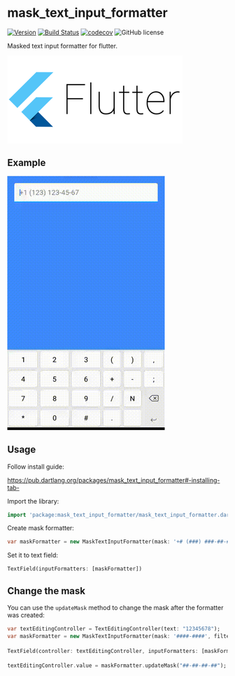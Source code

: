 # mask_text_input_formatter

[![Version](https://img.shields.io/pub/v/mask_text_input_formatter.svg)](https://pub.dartlang.org/packages/mask_text_input_formatter) [![Build Status](https://travis-ci.com/siqwin/mask_text_input_formatter.svg?branch=master)](https://travis-ci.com/siqwin/mask_text_input_formatter)  [![codecov](https://codecov.io/gh/siqwin/mask_text_input_formatter/branch/master/graph/badge.svg)](https://codecov.io/gh/siqwin/mask_text_input_formatter) ![GitHub license](https://img.shields.io/badge/license-MIT-blue.svg?style=flat)

Masked text input formatter for flutter.

![logo](doc/flutter_logo.png)

## Example

![sample](doc/example.gif)

## Usage

Follow install guide:

https://pub.dartlang.org/packages/mask_text_input_formatter#-installing-tab-

Import the library:

```dart
import 'package:mask_text_input_formatter/mask_text_input_formatter.dart';
```

Create mask formatter:

```dart
var maskFormatter = new MaskTextInputFormatter(mask: '+# (###) ###-##-##', filter: { "#": RegExp(r'[0-9]') });
```

Set it to text field:

```dart
TextField(inputFormatters: [maskFormatter])
```

## Change the mask

You can use the `updateMask` method to change the mask after the formatter was created:

```dart
var textEditingController = TextEditingController(text: "12345678");
var maskFormatter = new MaskTextInputFormatter(mask: '####-####', filter: { "#": RegExp(r'[0-9]') });

TextField(controller: textEditingController, inputFormatters: [maskFormatter])  // -> "1234-5678"

textEditingController.value = maskFormatter.updateMask("##-##-##-##"); // -> "12-34-56-78"
```
